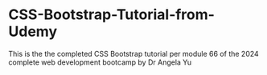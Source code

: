 # CSS-Bootstrap-Tutorial-from-Udemy
This is the the completed CSS Bootstrap tutorial per module 66 of the 2024 complete web development bootcamp by Dr Angela Yu
